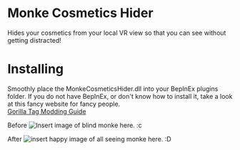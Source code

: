 # Monke Cosmetics Hider
Hides your cosmetics from your local VR view so that you can see without getting distracted!

<!--## [Direct Download](https://github.com/auralius-dev/MonkeCosmeticsHider/releases/download/1.0.0.0/MonkeCosmeticsHider.dll)-->

# Installing
Smoothly place the MonkeCosmeticsHider.dll into your BepInEx plugins folder. If you do not have BepInEx, or don't know how to install it, take a look at this fancy website for fancy people.\
[Gorilla Tag Modding Guide](https://gorillatagmodding.burrito.software/)

Before
![Insert image of blind monke here. :c](https://raw.githubusercontent.com/the5gi/MonkeCosmeticsHider/main/img/before.jpg)

After
![insert happy image of all seeing monke here. :D](https://raw.githubusercontent.com/the5gi/MonkeCosmeticsHider/main/img/after.jpg)
